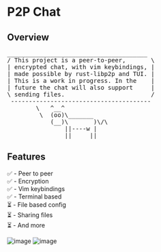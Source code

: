 # P2P Chat
## Overview
<pre>
_______________________________________
/ This project is a peer-to-peer,       \
| encrypted chat, with vim keybindings, |
| made possible by rust-libp2p and TUI. |
| This is a work in progress. In the    |
| future the chat will also support     |
\ sending files.                        /
 ---------------------------------------
        \   ^__^
         \  (oo)\_______
            (__)\       )\/\
                ||----w |
                ||     ||
</pre>

## Features
✅ - Peer to peer <br />
✅ - Encryption <br />
✅ - Vim keybindings <br />
✅ - Terminal based <br />
⏳ - File based config <br />
⏳ - Sharing files <br />
⏳ - And more <br />

![image](https://github.com/gabrieldemian/p2p-chat/assets/42912075/89e8195c-31cf-421e-abb9-b584a10de7e9)
![image](https://github.com/gabrieldemian/p2p-chat/assets/42912075/8cc87a9a-5ef7-485c-897b-2f97b7fa200b)
